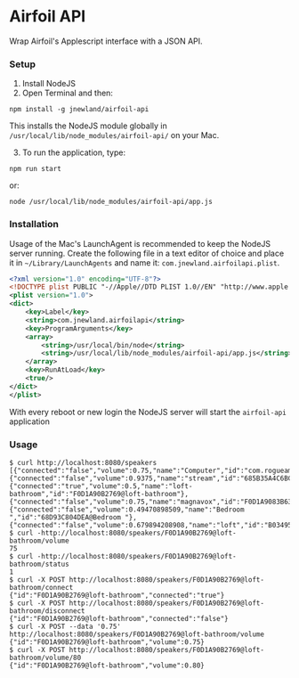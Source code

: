 # Airfoil API

Wrap Airfoil's Applescript interface with a JSON API.

### Setup

1. Install NodeJS
2. Open Terminal and then:

`npm install -g jnewland/airfoil-api`
    
This installs the NodeJS module globally in `/usr/local/lib/node_modules/airfoil-api/` on your Mac.

3. To run the application, type:

`npm run start`
    
or:
 
`node /usr/local/lib/node_modules/airfoil-api/app.js`

### Installation

Usage of the Mac's LaunchAgent is recommended to keep the NodeJS server running. Create the following file in a text editor of choice and place it in `~/Library/LaunchAgents` and name it: `com.jnewland.airfoilapi.plist`. 

```xml
<?xml version="1.0" encoding="UTF-8"?>
<!DOCTYPE plist PUBLIC "-//Apple//DTD PLIST 1.0//EN" "http://www.apple.com/DTDs/PropertyList-1.0.dtd">
<plist version="1.0">
<dict>
	<key>Label</key>
	<string>com.jnewland.airfoilapi</string>
	<key>ProgramArguments</key>
	<array>
		<string>/usr/local/bin/node</string>
		<string>/usr/local/lib/node_modules/airfoil-api/app.js</string>
	</array>
	<key>RunAtLoad</key>
	<true/>
</dict>
</plist>
```

With every reboot or new login the NodeJS server will start the `airfoil-api` application

### Usage

    $ curl http://localhost:8080/speakers
    [{"connected":"false","volume":0.75,"name":"Computer","id":"com.rogueamoeba.airfoil.LocalSpeaker"},{"connected":"false","volume":0.9375,"name":"stream","id":"685B35A4C6BC@stream"},{"connected":"true","volume":0.5,"name":"loft-bathroom","id":"F0D1A90B2769@loft-bathroom"},{"connected":"false","volume":0.75,"name":"magnavox","id":"F0D1A9083B63@magnavox"},{"connected":"false","volume":0.49470898509,"name":"Bedroom ","id":"68D93C804DEA@Bedroom "},{"connected":"false","volume":0.679894208908,"name":"loft","id":"B034953D7649@loft"}]
    $ curl -http://localhost:8080/speakers/F0D1A90B2769@loft-bathroom/volume
    75
    $ curl -http://localhost:8080/speakers/F0D1A90B2769@loft-bathroom/status
    1
    $ curl -X POST http://localhost:8080/speakers/F0D1A90B2769@loft-bathroom/connect
    {"id":"F0D1A90B2769@loft-bathroom","connected":"true"}
    $ curl -X POST http://localhost:8080/speakers/F0D1A90B2769@loft-bathroom/disconnect
    {"id":"F0D1A90B2769@loft-bathroom","connected":"false"}
    $ curl -X POST --data '0.75' http://localhost:8080/speakers/F0D1A90B2769@loft-bathroom/volume
    {"id":"F0D1A90B2769@loft-bathroom","volume":0.75}
    $ curl -X POST http://localhost:8080/speakers/F0D1A90B2769@loft-bathroom/volume/80
    {"id":"F0D1A90B2769@loft-bathroom","volume":0.80}
    
